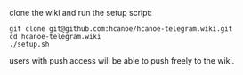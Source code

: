 clone the wiki and run the setup script:

```
git clone git@github.com:hcanoe/hcanoe-telegram.wiki.git
cd hcanoe-telegram.wiki
./setup.sh
```

users with push access will be able to push freely to the wiki.
